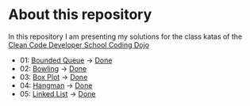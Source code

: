 # About this repository

In this repository I am presenting my solutions for the class katas of the [Clean Code Developer School Coding Dojo](https://ccd-school.de/coding-dojo/ "Coding Dojo")

+ 01: [Bounded Queue](https://ccd-school.de/en/coding-dojo/classes-katas/bounded-queue/ "Bounded Queue") -> [Done](/01_BoundedQueue/ "Project Folder")
+ 02: [Bowling](https://ccd-school.de/en/coding-dojo/classes-katas/bowling/ "Bowling") -> [Done](/02_Bowling/ "Project Folder")
+ 03: [Box Plot](https://ccd-school.de/en/coding-dojo/classes-katas/box-plot/ "Box Plot") -> [Done](/03_BoxPlot/ "Project Folder")
+ 04: [Hangman](https://ccd-school.de/coding-dojo/class-katas/galgenmaennchen/ "Hangman") -> [Done](/04_Hangman/ "Project Folder")
+ 05: [Linked List](https://ccd-school.de/en/coding-dojo/classes-katas/linked-list/ "Linked List") -> [Done](/05LinkedList/ "Project Folder")